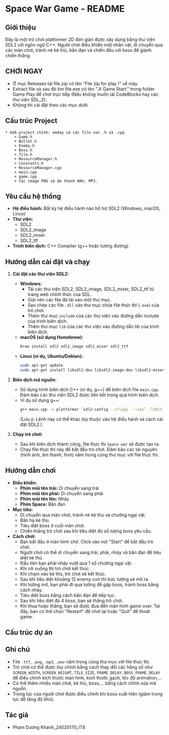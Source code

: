 # Space War Game - README

## Giới thiệu

Đây là một trò chơi platformer 2D đơn giản được xây dựng bằng thư viện SDL2 với ngôn ngữ C++. Người chơi điều khiển một nhân vật, di chuyển qua các màn chơi, tránh né kẻ thù, bắn đạn và chiến đấu với boss để giành chiến thắng.
## CHƠI NGAY  
*   Ở mục Releases tải file.zip có tên "File zip for play !" về máy.
*   Extract file và sau đó tìm file.exe có tên ".A Game Start." trong folder Game Play để chơi trực tiếp (Nếu không muốn tải CodeBlocks hay các thư viện SDL_2).
*   Không thì cài đặt theo các mục dưới.
## Cấu trúc Project
    * Gồm project chính: emday và các file con .h và .cpp
        + Game.h    
        + Bullet.h
        + Enemy.h
        + Boss.h
        + Tile.h
        + ResourceManager.h
        + Constants.h
        + ResourceManager.cpp
        + main.cpp
        + game.cpp
        + Các image PNG và âm thanh WAV, MP3.
## Yêu cầu hệ thống

*   **Hệ điều hành:** Bất kỳ hệ điều hành nào hỗ trợ SDL2 (Windows, macOS, Linux)
*   **Thư viện:**
    *   SDL2
    *   SDL2\_image
    *   SDL2\_mixer
    *   SDL2\_ttf
*   **Trình biên dịch:** C++ Compiler (g++ hoặc tương đương)

## Hướng dẫn cài đặt và chạy

1.  **Cài đặt các thư viện SDL2:**

    *   **Windows:**
        *   Tải các thư viện SDL2, SDL2\_image, SDL2\_mixer, SDL2\_ttf từ trang web chính thức của SDL.
        *   Giải nén các file đã tải vào một thư mục.
        *   Sao chép các file `.dll` vào thư mục chứa file thực thi (`.exe`) của trò chơi.
        *   Thêm thư mục `include` của các thư viện vào đường dẫn include của trình biên dịch.
        *   Thêm thư mục `lib` của các thư viện vào đường dẫn lib của trình biên dịch.
    *   **macOS (sử dụng Homebrew):**
        ```bash
        brew install sdl2 sdl2_image sdl2_mixer sdl2_ttf
        ```
    *   **Linux (ví dụ, Ubuntu/Debian):**
        ```bash
        sudo apt-get update
        sudo apt-get install libsdl2-dev libsdl2-image-dev libsdl2-mixer-dev libsdl2-ttf-dev
        ```

2.  **Biên dịch mã nguồn:**

    *   Sử dụng trình biên dịch C++ (ví dụ, g++) để biên dịch file `main.cpp`.  Đảm bảo các thư viện SDL2 được liên kết trong quá trình biên dịch.
    *   Ví dụ sử dụng g++:
        ```bash
        g++ main.cpp -o platformer `sdl2-config --cflags --libs` -lSDL2_image -lSDL2_mixer -lSDL2_ttf
        ```
        (Lưu ý: Lệnh này có thể khác tùy thuộc vào hệ điều hành và cách cài đặt SDL2.)

3.  **Chạy trò chơi:**

    *   Sau khi biên dịch thành công, file thực thi `Space war` sẽ được tạo ra.
    *   Chạy file thực thi này để bắt đầu trò chơi. Đảm bảo các tài nguyên (hình ảnh, âm thanh, font) nằm trong cùng thư mục với file thực thi.

## Hướng dẫn chơi

*   **Điều khiển:**
    *   **Phím mũi tên trái:** Di chuyển sang trái
    *   **Phím mũi tên phải:** Di chuyển sang phải
    *   **Phím mũi tên lên:** Nhảy
    *   **Phím Space:** Bắn đạn
*   **Mục tiêu:**
    *   Di chuyển qua màn chơi, tránh né kẻ thù và chướng ngại vật.
    *   Bắn hạ kẻ thù.
    *   Tiêu diệt boss ở cuối màn chơi.
    *   Chiến thắng trò chơi sau khi tiêu diệt đủ số lượng boss yêu cầu.
*   **Cách chơi:**
    *   Bạn bắt đầu ở màn hình chờ. Click vào nút "Start" để bắt đầu trò chơi.
    *   Người chơi có thể di chuyển sang trái, phải, nhảy và bắn đạn để tiêu diệt kẻ thù.
    *   Đầu tiên bạn phải nhảy vượt qua 1 số chướng ngại vật.
    *   Khi rơi xuống thì trò chơi kết thúc.
    *   Khi chạm vào kẻ thù, trò chơi sẽ kết thúc.
    *   Sau khi tiêu diệt khoảng 12 enemy con thì bức tường sẽ mở ra.
    *   Khi tường mở, bạn phải đi qua tường để gặp boss, tránh boss bằng cách nhảy.
    *   Tiêu diệt boss bằng cách bắn đạn để tiếp tục.
    *   Sau khi tiêu diệt đủ 4 boss, bạn sẽ thắng trò chơi.
    *   Khi thua hoặc thắng, bạn sẽ được đưa đến màn hình game over. Tại đây, bạn có thể chọn "Restart" để chơi lại hoặc "Quit" để thoát game.

## Cấu trúc dự án
## Ghi chú

*   File `.ttf`, `.png`, `.mp3`, `.wav` nằm trong cùng thư mục với file thực thi.
*   Trò chơi có thể được tùy chỉnh bằng cách thay đổi các hằng số như `SCREEN_WIDTH`, `SCREEN_HEIGHT`, `TILE_SIZE`, `FRAME_DELAY`, `BOSS_FRAME_DELAY` để điều chỉnh kích thước màn hình, kích thước gạch, tốc độ animation,...
*   Có thể thêm nhiều màn chơi, kẻ thù, boss,... bằng cách chỉnh sửa mã nguồn.
*   Trọng lực của người chơi được điều chỉnh khi boss xuất hiện (giảm trọng lực để tăng độ khó).

## Tác giả
- Phạm Dương Khanh_24020170_IT8
